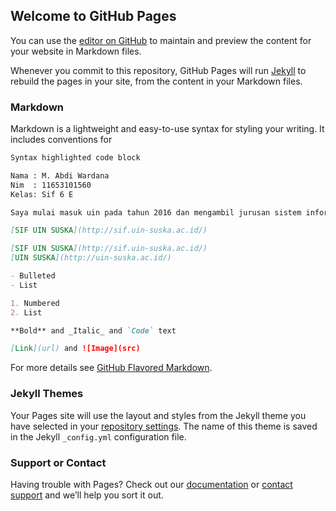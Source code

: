## Welcome to GitHub Pages

You can use the [editor on GitHub](https://github.com/abdi1227/abdiwardana/edit/master/README.md) to maintain and preview the content for your website in Markdown files.

Whenever you commit to this repository, GitHub Pages will run [Jekyll](https://jekyllrb.com/) to rebuild the pages in your site, from the content in your Markdown files.

### Markdown

Markdown is a lightweight and easy-to-use syntax for styling your writing. It includes conventions for

```markdown
Syntax highlighted code block

Nama : M. Abdi Wardana
Nim  : 11653101560 
Kelas: Sif 6 E

Saya mulai masuk uin pada tahun 2016 dan mengambil jurusan sistem informasi di fakultas di Sain & Teknologi

[SIF UIN SUSKA](http://sif.uin-suska.ac.id/)

[SIF UIN SUSKA](http://sif.uin-suska.ac.id/)
[UIN SUSKA](http://uin-suska.ac.id/)

- Bulleted
- List

1. Numbered
2. List

**Bold** and _Italic_ and `Code` text

[Link](url) and ![Image](src)
```

For more details see [GitHub Flavored Markdown](https://guides.github.com/features/mastering-markdown/).

### Jekyll Themes

Your Pages site will use the layout and styles from the Jekyll theme you have selected in your [repository settings](https://github.com/abdi1227/abdiwardana/settings). The name of this theme is saved in the Jekyll `_config.yml` configuration file.

### Support or Contact

Having trouble with Pages? Check out our [documentation](https://help.github.com/categories/github-pages-basics/) or [contact support](https://github.com/contact) and we’ll help you sort it out.
